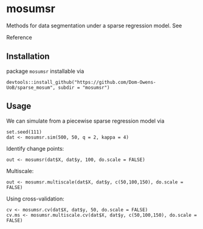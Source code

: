 # mosumsr

Methods for data segmentation under a sparse regression model. See

Reference


## Installation

package `mosumsr` installable via

```
devtools::install_github("https://github.com/Dom-Owens-UoB/sparse_mosum", subdir = "mosumsr")
```
 

## Usage

We can simulate from a piecewise sparse regression model via
```
set.seed(111)
dat <- mosumsr.sim(500, 50, q = 2, kappa = 4)
```

Identify change points:
```
out <- mosumsr(dat$X, dat$y, 100, do.scale = FALSE)
```

Multiscale:

```
out <- mosumsr.multiscale(dat$X, dat$y, c(50,100,150), do.scale = FALSE)
```

Using cross-validation:
```
cv <- mosumsr.cv(dat$X, dat$y, 50, do.scale = FALSE)
cv.ms <- mosumsr.multiscale.cv(dat$X, dat$y, c(50,100,150), do.scale = FALSE)
```
